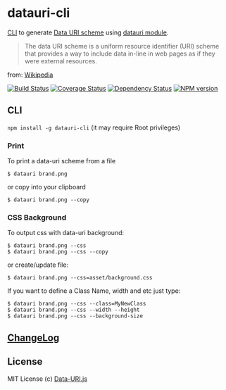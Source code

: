 # datauri-cli

 [CLI](#cli) to generate [Data URI scheme](http://en.wikipedia.org/wiki/Data_URI_scheme) using [datauri module](http://npm.im/datauri).

 >  The data URI scheme is a uniform resource identifier (URI) scheme that provides a way to include data in-line in web pages as if they were external resources.

 from: [Wikipedia](http://en.wikipedia.org/wiki/Data_URI_scheme)

[![Build Status](https://travis-ci.org/data-uri/datauri.svg?branch=master)](http://travis-ci.org/data-uri/datauri) [![Coverage Status](https://coveralls.io/repos/data-uri/datauri/badge.svg?branch=master&service=github)](https://coveralls.io/github/data-uri/datauri?branch=master) [![Dependency Status](https://www.versioneye.com/user/projects/560b7b3f5a262f001e0007e2/badge.svg?style=flat)](https://www.versioneye.com/user/projects/560b7b3f5a262f001e0007e2) [![NPM version](http://img.shields.io/npm/dm/datauri.svg?style=flat)](https://www.npmjs.org/package/datauri)

## CLI
`npm install -g datauri-cli` (it may require Root privileges)

### Print
To print a data-uri scheme from a file
```CLI
$ datauri brand.png
```

or copy into your clipboard

```CLI
$ datauri brand.png --copy
```

### CSS Background

To output css with data-uri background:

```CLI
$ datauri brand.png --css
$ datauri brand.png --css --copy
```

or create/update file:

```CLI
$ datauri brand.png --css=asset/background.css
```

If you want to define a Class Name, width and etc just type:

```CLI
$ datauri brand.png --css --class=MyNewClass
$ datauri brand.png --css --width --height
$ datauri brand.png --css --background-size
```
## [ChangeLog](https://github.com/data-uri/datauri/releases)

## License

MIT License
(c) [Data-URI.js](http://github.com/data-uri)
